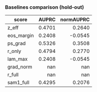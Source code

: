 ### Baselines comparison (hold-out)

| score | AUPRC | normAUPRC |
|---|---:|---:|
| z_eff | 0.4701 | 0.2640 |
| eos_margin | 0.2408 | -0.0545 |
| ps_grad | 0.5326 | 0.3508 |
| r_only | 0.4794 | 0.2770 |
| lam_max | 0.2408 | -0.0545 |
| grad_norm | nan | nan |
| r_full | nan | nan |
| sam1_full | 0.4295 | 0.2076 |